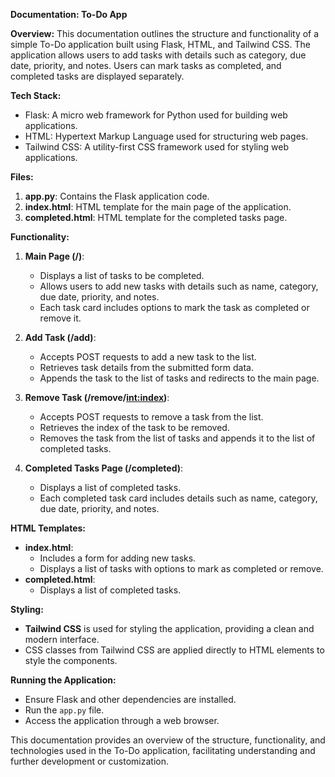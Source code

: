 **Documentation: To-Do App**

**Overview:**
This documentation outlines the structure and functionality of a simple To-Do application built using Flask, HTML, and Tailwind CSS. The application allows users to add tasks with details such as category, due date, priority, and notes. Users can mark tasks as completed, and completed tasks are displayed separately.

**Tech Stack:**
- Flask: A micro web framework for Python used for building web applications.
- HTML: Hypertext Markup Language used for structuring web pages.
- Tailwind CSS: A utility-first CSS framework used for styling web applications.

**Files:**
1. **app.py**: Contains the Flask application code.
2. **index.html**: HTML template for the main page of the application.
3. **completed.html**: HTML template for the completed tasks page.

**Functionality:**

1. **Main Page (/)**:
   - Displays a list of tasks to be completed.
   - Allows users to add new tasks with details such as name, category, due date, priority, and notes.
   - Each task card includes options to mark the task as completed or remove it.

2. **Add Task (/add)**:
   - Accepts POST requests to add a new task to the list.
   - Retrieves task details from the submitted form data.
   - Appends the task to the list of tasks and redirects to the main page.

3. **Remove Task (/remove/<int:index>)**:
   - Accepts POST requests to remove a task from the list.
   - Retrieves the index of the task to be removed.
   - Removes the task from the list of tasks and appends it to the list of completed tasks.

4. **Completed Tasks Page (/completed)**:
   - Displays a list of completed tasks.
   - Each completed task card includes details such as name, category, due date, priority, and notes.

**HTML Templates:**
- **index.html**:
  - Includes a form for adding new tasks.
  - Displays a list of tasks with options to mark as completed or remove.
- **completed.html**:
  - Displays a list of completed tasks.

**Styling:**
- **Tailwind CSS** is used for styling the application, providing a clean and modern interface.
- CSS classes from Tailwind CSS are applied directly to HTML elements to style the components.

**Running the Application:**
- Ensure Flask and other dependencies are installed.
- Run the `app.py` file.
- Access the application through a web browser.

This documentation provides an overview of the structure, functionality, and technologies used in the To-Do application, facilitating understanding and further development or customization.
